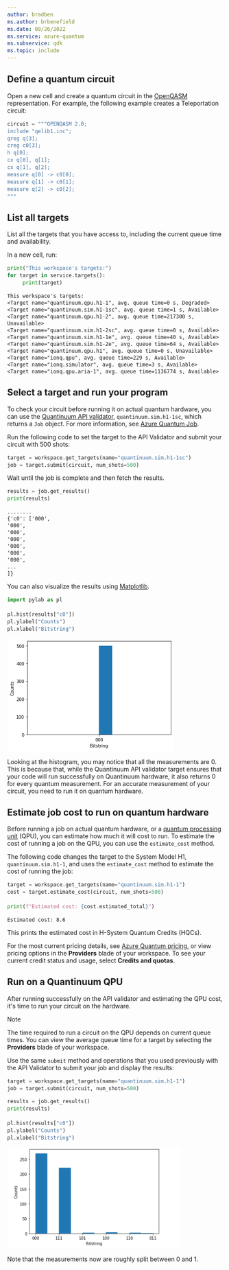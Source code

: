 ```yaml
---
author: bradben
ms.author: brbenefield
ms.date: 09/26/2022
ms.service: azure-quantum
ms.subservice: qdk
ms.topic: include
---
```


## Define a quantum circuit

Open a new cell and create a quantum circuit in the [OpenQASM](https://en.wikipedia.org/wiki/OpenQASM) representation. For example, the following example creates a Teleportation circuit:

```py
circuit = """OPENQASM 2.0;
include "qelib1.inc";
qreg q[3];
creg c0[3];
h q[0];
cx q[0], q[1];
cx q[1], q[2];
measure q[0] -> c0[0];
measure q[1] -> c0[1];
measure q[2] -> c0[2];
"""
```

## List all targets

List all the targets that you have access to, including the
current queue time and availability.

In a new cell, run:

```python
print("This workspace's targets:")
for target in service.targets():
     print(target)
```

```output
This workspace's targets:
<Target name="quantinuum.qpu.h1-1", avg. queue time=0 s, Degraded>
<Target name="quantinuum.sim.h1-1sc", avg. queue time=1 s, Available>
<Target name="quantinuum.qpu.h1-2", avg. queue time=217300 s, Unavailable>
<Target name="quantinuum.sim.h1-2sc", avg. queue time=0 s, Available>
<Target name="quantinuum.sim.h1-1e", avg. queue time=40 s, Available>
<Target name="quantinuum.sim.h1-2e", avg. queue time=64 s, Available>
<Target name="quantinuum.qpu.h1", avg. queue time=0 s, Unavailable>
<Target name="ionq.qpu", avg. queue time=229 s, Available>
<Target name="ionq.simulator", avg. queue time=3 s, Available>
<Target name="ionq.qpu.aria-1", avg. queue time=1136774 s, Available>
```

## Select a target and run your program

To check your circuit before running it on actual quantum hardware, you can use the [Quantinuum API validator](xref:microsoft.quantum.providers.quantinuum#api-validator), `quantinuum.sim.h1-1sc`, which returns a `Job` object. For more information, see [Azure Quantum Job](xref:microsoft.quantum.optimization.job-reference).

Run the following code to set the target to the API Validator and submit your circuit with 500 shots:

```python
target = workspace.get_targets(name="quantinuum.sim.h1-1sc")
job = target.submit(circuit, num_shots=500)
```

Wait until the job is complete and then fetch the results.

```python
results = job.get_results()
print(results)
```

```output
........
{'c0': ['000',
'000',
'000',
'000',
'000',
'000',
'000',
...
]}
```

You can also visualize the results using [Matplotlib](https://matplotlib.org/stable/users/installing/index.html).

```python
import pylab as pl

pl.hist(results["c0"])
pl.ylabel("Counts")
pl.xlabel("Bitstring")
```

![Quantinuum job output](../media/quantinuum-results.png)

Looking at the histogram, you may notice that all the measurements are 0.  This is because that, while the Quantinuum API validator target ensures that your code will run successfully on Quantinuum hardware, it also returns 0 for every quantum measurement. For an accurate measurement of your circuit, you need to run it on quantum hardware.

## Estimate job cost to run on quantum hardware

Before running a job on actual quantum hardware, or a [quantum processing unit](xref:microsoft.quantum.target-profiles) (QPU), you can estimate how much it will cost to run. To estimate the cost of running a job on the QPU, you can use the `estimate_cost` method.

The following code changes the target to the System Model H1, `quantinuum.sim.h1-1`, and uses the `estimate_cost` method to estimate the cost of running the job:

```python
target = workspace.get_targets(name="quantinuum.sim.h1-1")
cost = target.estimate_cost(circuit, num_shots=500)

print(f"Estimated cost: {cost.estimated_total}")
```

```output
Estimated cost: 8.6
```

This prints the estimated cost in H-System Quantum Credits (HQCs).

For the most current pricing details, see [Azure Quantum pricing](xref:microsoft.quantum.providers-pricing#quantinuum), or view pricing options in the **Providers** blade of your workspace. To see your current credit status and usage, select **Credits and quotas**.

## Run on a Quantinuum QPU 

After running successfully on the API validator and estimating the QPU cost, it's time to run your circuit on the hardware. 

> [!NOTE] 
> The time required to run a circuit on the QPU depends on current queue times. You can view the average queue time for a target by selecting the **Providers** blade of your workspace.

Use the same `submit` method and operations that you used previously with the API Validator to submit your job and display the results:

```python
target = workspace.get_targets(name="quantinuum.sim.h1-1")
job = target.submit(circuit, num_shots=500)
```

```python
results = job.get_results()
print(results)

pl.hist(results["c0"])
pl.ylabel("Counts")
pl.xlabel("Bitstring")
```

![Quantinuum job output qpu](../media/quantinuum-results-qpu.png)

Note that the measurements now are roughly split between 0 and 1.
